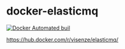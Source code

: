 # docker-elasticmq

[![Docker Automated buil](https://img.shields.io/docker/automated/visenze/elasticmq.svg)]()

https://hub.docker.com/r/visenze/elasticmq/
